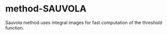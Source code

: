 # method-SAUVOLA
Sauvola method uses integral images for fast computation of the threshold function.
